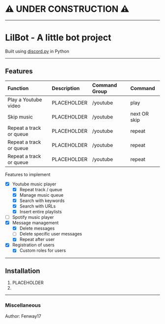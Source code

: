 # ⚠️ UNDER CONSTRUCTION ⚠️

---

# LilBot - A little bot project

Built using [discord.py](https://github.com/Rapptz/discord.py "discord.py GitHub") in Python

---

## Features

| Function                | Description | Command Group | Command      |
| :---------------------- | :---------- | :------------ | :----------- |
| Play a Youtube video    | PLACEHOLDER | /youtube      | play         |
| Skip music              | PLACEHOLDER | /youtube      | next OR skip |
| Repeat a track or queue | PLACEHOLDER | /youtube      | repeat       |
| Repeat a track or queue | PLACEHOLDER | /youtube      | repeat       |
| Repeat a track or queue | PLACEHOLDER | /youtube      | repeat       |

Features to implement

- [x] Youtube music player
  - [x] Repeat track / queue
  - [x] Manage music queue
  - [x] Search with keywords
  - [x] Search with URLs
  - [x] Insert entire playlists
- [ ] Spotify music player
- [x] Message management
  - [x] Delete messages
  - [ ] Delete specific user messages
  - [x] Repeat after user
- [x] Registration of users
  - [x] Custom roles for users

---

## Installation

1. PLACEHOLDER
2.

---

### Miscellaneous

Author: Fenway17
